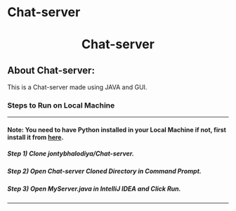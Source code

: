 # Chat-server

<div align="center">
  <h1 align="center">Chat-server</h1>
</div>

## About Chat-server:
This is a Chat-server made using JAVA and GUI.

### Steps to Run on Local Machine

***

#### Note: You need to have Python installed in your Local Machine if not, first install it from <a href="https://www.jetbrains.com/idea/download/">here</a>.
##### Step 1) Clone jontybhalodiya/Chat-server.
##### Step 2) Open Chat-server Cloned Directory in Command Prompt.
##### Step 3) Open MyServer.java in IntelliJ IDEA and Click Run.

***

